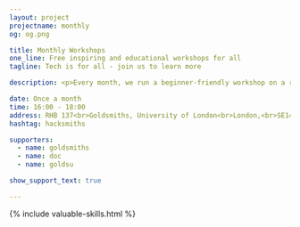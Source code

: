 ```yaml
---
layout: project
projectname: monthly
og: og.png

title: Monthly Workshops
one_line: Free inspiring and educational workshops for all
tagline: Tech is for all - join us to learn more

description: <p>Every month, we run a beginner-friendly workshop on a range of technical topics which aim to inspire you to build awesome projects. Each one is completely free and open to everyone, with no skill required at all - just bring your laptop.</p><p><b>12 October - Introduction to Web Design.</b> Never written a line of code before and want to learn how to build a website? We'll show you the tips and techniques to build your own portfolio website or blog.</p><p><b>16 November - Better Teamwork with Git.</b> Git provides a whole host of powerful team workflows. It’s useful for any kind of digital files you have - so come and learn the basics!</p><p><b>8 December - Generative Storytelling & Bots.</b> Learn about the semantics of language through building your own generative stories, and publish them through a Twitter bot.</p>

date: Once a month
time: 16:00 - 18:00
address: RHB 137<br>Goldsmiths, University of London<br>London,<br>SE14 6AD
hashtag: hacksmiths

supporters:
  - name: goldsmiths
  - name: doc
  - name: goldsu

show_support_text: true

---
```


{% include valuable-skills.html %}
